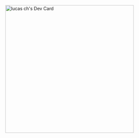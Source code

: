 <a href="https://app.daily.dev/redas24"><img src="https://api.daily.dev/devcards/333b02bb1cc347b0a7459761e5a51741.png?r=yi8" width="400" alt="lucas ch's Dev Card"/></a>
